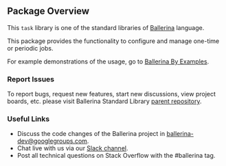 ## Package Overview

This `task` library is one of the standard libraries of <a target="_blank" href="https://ballerina.io/">Ballerina</a> language.

This package provides the functionality to configure and manage one-time or periodic jobs.

For example demonstrations of the usage, go to [Ballerina By Examples](https://ballerina.io/learn/by-example/).

### Report Issues

To report bugs, request new features, start new discussions, view project boards, etc. please visit Ballerina Standard Library [parent repository](https://github.com/ballerina-platform/ballerina-standard-library).

### Useful Links
- Discuss the code changes of the Ballerina project in ballerina-dev@googlegroups.com.
- Chat live with us via our [Slack channel](https://ballerina.io/community/slack/).
- Post all technical questions on Stack Overflow with the #ballerina tag.